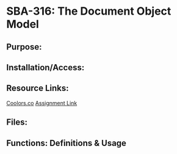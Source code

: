 # SBA-316: The Document Object Model #

## Purpose: ##

## Installation/Access: ##

## Resource Links: ##
[Coolors.co](https://coolors.co/0d1f22-264027-3c5233-f1bf98-b38a58)
[Assignment Link](https://perscholas.instructure.com/courses/2875/assignments/556714)
## Files: ##

## Functions: Definitions & Usage ##
